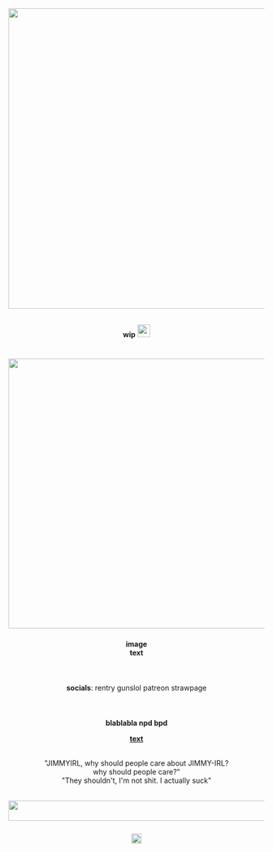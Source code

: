 <div align="center">
  <div><img src="https://64.media.tumblr.com/054a933732d6f628f76c3975c2170bb9/04d9330141ccd020-fc/s2048x3072/5884b36de7907d422891f11ba5f72232e0f06d77.pnj" width="530px" height="8px">
      <br /><img src="https://64.media.tumblr.com/b66c0e09b516b87d83dee9f70ec130ac/8d6d0eba405399e4-ec/s2048x3072/7260ca13f9c8f81b03789d5c767155bad126de01.pnj" width="590px">
    <div/>
      
<br>**wip** <img src="https://64.media.tumblr.com/0a7289dbb97ebfe2095a012de32a9f22/e95425e74245493d-cf/s75x75_c1/39f385e55881c879bc432c22479ccd0c3b74dd0f.gifv" width="25px">
  
<br><img src="https://64.media.tumblr.com/054a933732d6f628f76c3975c2170bb9/04d9330141ccd020-fc/s2048x3072/5884b36de7907d422891f11ba5f72232e0f06d77.pnj" width="500px" height="8px">
<br><img src="https://64.media.tumblr.com/abc6632ba88e088089684a28fc521262/97d5eaec018f3f22-25/s540x810/528c63cdc7890a902f96a0c5259434ea728456c4.gifv" width="530px">
<br><img src="https://64.media.tumblr.com/054a933732d6f628f76c3975c2170bb9/04d9330141ccd020-fc/s2048x3072/5884b36de7907d422891f11ba5f72232e0f06d77.pnj" width="500px" height="8px">

**image**
<br>**text**

<img src="https://64.media.tumblr.com/6141a20fbc47e52c29dbad8c9d648008/04d9330141ccd020-2a/s2048x3072/2d1b6bf98257c7fcd09872d935b2cbca1b8fdab9.pnj" width="500px" height="7px">

<br>**socials**: rentry gunslol patreon strawpage

<img src="https://64.media.tumblr.com/6141a20fbc47e52c29dbad8c9d648008/04d9330141ccd020-2a/s2048x3072/2d1b6bf98257c7fcd09872d935b2cbca1b8fdab9.pnj" width="500p" height="7px">
     
<br>**blablabla npd bpd**

<ins>**text**</ins>


<br >"JIMMYIRL, why should people care about JIMMY-IRL?
<br />why should people care?"
<br />"They shouldn't, I'm not shit. I actually suck"

  <div>
    <br /><img src="https://64.media.tumblr.com/dc3d17717a61054beea10e6498b9e080/04d9330141ccd020-10/s2048x3072/325b1812941acecd5002d08ca215b36dbd893fb2.pnj" height="40px" width="590px">
    <br /><img src="https://64.media.tumblr.com/054a933732d6f628f76c3975c2170bb9/04d9330141ccd020-fc/s2048x3072/5884b36de7907d422891f11ba5f72232e0f06d77.pnj" width="540px" height="8px">
  </div>
  
  <div>
  <br><img src="https://komarev.com/ghpvc/?username=UNHABITABLE&label=hello%20&color=9f211b&" height="20px">
 </div>
